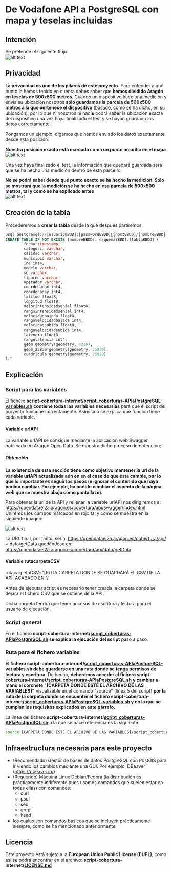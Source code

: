 # De Vodafone API a PostgreSQL con mapa y teselas incluidas

## Intención
Se pretende el siguiente flujo:\
![alt text](https://github.com/aragonopendata/script-cobertura-internet/blob/main/images/schema.png)

## Privacidad
**La privacidad es uno de los pilares de este proyecto.** Para entender a qué punto la hemos tenido en cuenta debes saber que **hemos dividido Aragón en teselas de 500x500 metros**. Cuando un dispositivo hace una medición y envía su ubicación nosotros **sólo guardamos la parcela de 500x500 metros a la que pertenece el dispositivo** (basado, como se ha dicho, en su ubicación), por lo que ni nosotros ni nadie podrá saber la ubicación exacta del dispositivo una vez haya finalizado el test y se hayan guardado los datos correctamente.

Pongamos un ejemplo; digamos que hemos enviado los datos exactamente desde esta posición:

**Nuestra posición exacta está marcada como un punto amarillo en el mapa**\
![alt text](https://github.com/aragonopendata/script-cobertura-internet/blob/main/images/ubicacion_exacta.png)

Una vez haya finalizado el test, la información que quedará guardada será que se ha hecho una medición dentro de esta parcela:

**No se podrá saber desde qué punto exacto se ha hecho la medición. Sólo se mostrará que la medición se ha hecho en esa parcela de 500x500 metros, tal y como se ha explicado antes**\
![alt text](https://github.com/aragonopendata/script-cobertura-internet/blob/main/images/ubicacion_guardada.png)

## Creación de la tabla
Procederemos a **crear la tabla** desde la que después partiremos:
```sql
psql postgresql://[usuarioBBDD]:[passwordBBDD]@[hostBBDD]/[nombreBBDD] -c "
CREATE TABLE IF NOT EXISTS [nombreBBDD].[esquemaBBDD].[tablaBBDD] (
        fecha timestamp,
        categoria varchar,
        calidad varchar,
        municipio varchar,
        ine int4,
        modelo varchar,
        so varchar,
        tipored varchar,
        operador varchar,
        coordenadax int4,
        coordenaday int4,
        latitud float8,
        longitud float8,
        valorintensidadsenial float8,
        rangointensidadsenial int4,
        velocidadbajada float8,
        rangovelocidadbajada int4,
        velocidadsubida float8,
        rangovelocidadsubida int4,
        latencia float8,
        rangolatencia int4,
        geom geometry(geometry, 4326),
        geom_25830 geometry(geometry, 25830),
        cuadricula geometry(geometry, 25830)
);"
```

## Explicación
### Script para las variables
El fichero **script-cobertura-internet/[script_coberturas-APIaPostgreSQL-variables.sh](./script_coberturas-APIaPostgreSQL-variables.sh)** **contiene todas las variables necesarias** para que el script del proyecto funcione correctamente. Asimismo se explica qué función tiene cada variable.
#### Variable urlAPI
La variable urlAPI se consigue mediante la aplicación web Swagger, publicada en Aragon Open Data. Se muestra dicho proceso de obtención:
##### Obtención
**La existencia de esta sección tiene como objetivo mantener la url de la variable urlAPI actualizada aún en en el caso de que ésta cambie, por lo que lo importante es seguir los pasos (e ignorar el contenido que haya podido cambiar. Por ejemplo, ha podido cambiar el aspecto de la página web que se muestra abajo como pantallazo).**

Para obtener la url de la API y rellenar la variable urlAPI nos dirigiremos a: https://opendataei2a.aragon.es/cobertura/api/swagger/index.html
Uniremos los campos marcados en rojo tal y como se muestra en la siguiente imagen:

![alt text](https://github.com/aragonopendata/script-cobertura-internet/blob/main/images/swagger.png)

La URL final, por tanto, sería: https://opendataei2a.aragon.es/cobertura/api/ + data/getData quedándose en: https://opendataei2a.aragon.es/cobertura/api/data/getData

#### Variable rutacarpetaCSV

rutacarpetaCSV="[RUTA CARPETA DONDE SE GUARDARÁ EL CSV DE LA API, ACABADO EN '/

Antes de ejecutar script es necesario tener creada la carpeta  donde se dejará el fichero CSV que se obtiene de la API.

Dicha carpeta tendrá que tener accesos de escritura / lectura para el usuario de ejecución.

### Script general
En el fichero **script-cobertura-internet/[script_coberturas-APIaPostgreSQL.sh](./script_coberturas-APIaPostgreSQL.sh) se explica la ejecución del script** paso a paso.

### Ruta para el fichero variables
**El fichero **script-cobertura-internet/[script_coberturas-APIaPostgreSQL-variables.sh](./script_coberturas-APIaPostgreSQL-variables.sh)** debe guardarse en una ruta donde se tenga permisos de lectura y escritura**. De hecho, **deberemos acceder al fichero **script-cobertura-internet/[script_coberturas-APIaPostgreSQL.sh](./script_coberturas-APIaPostgreSQL.sh)** y cambiar a mano el corchete "[CARPETA DONDE ESTÉ EL ARCHIVO DE LAS VARIABLES]"** visualizable en el comando "source" (línea 5 del script) **por la ruta de la carpeta donde se encuentre el fichero **script-cobertura-internet/[script_coberturas-APIaPostgreSQL-variables.sh](./script_coberturas-APIaPostgreSQL-variables.sh)** y en la que se cumplan los requisitos explicados en este párrafo.**

La línea del fichero **script-cobertura-internet/[script_coberturas-APIaPostgreSQL.sh](./script_coberturas-APIaPostgreSQL.sh)** a la que se hace referencia es la siguiente:
```bash
source [CARPETA DONDE ESTÉ EL ARCHIVO DE LAS VARIABLES]/script_coberturas-APIaPostgreSQL-variables.sh
```

## Infraestructura necesaria para este proyecto
- (Recomendado) Gestor de bases de datos PostgreSQL con PostGIS para ir viendo los cambios mediante una GUI. Por ejemplo, DBeaver (https://dbeaver.io/)
- (Requerido) Máquina Linux Debian/Fedora (la distribución es prácticamente indiferente pues usamos comandos que suelen estar en todas ellas) con comandos:
    - curl
    - psql
    - sed
    - grep
    - head
- los cuales son comandos básicos que se incluyen prácticamente siempre, como se ha mencionado anteriormente.

## Licencia
Este proyecto está sujeto a la **European Union Public License (EUPL)**, como así se podrá encontrar en el archivo: **script-cobertura-internet/[LICENSE.md](./LICENSE.md)**
